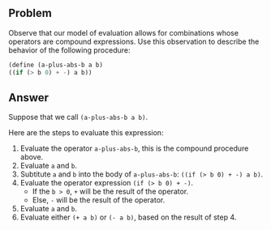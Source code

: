 ## Problem

Observe that our model of evaluation allows for combinations whose operators are compound expressions. Use this observation to describe the behavior of the following procedure:

```scheme
(define (a-plus-abs-b a b)
((if (> b 0) + -) a b))
```

## Answer

Suppose that we call `(a-plus-abs-b a b)`.

Here are the steps to evaluate this expression:

1. Evaluate the operator `a-plus-abs-b`, this is the compound procedure above.
2. Evaluate `a` and `b`.
3. Subtitute `a` and `b` into the body of `a-plus-abs-b`: `((if (> b 0) + -) a b)`.
4. Evaluate the operator expression `(if (> b 0) + -)`.
   - If the `b > 0`, `+` will be the result of the operator.
   - Else, `-` will be the result of the operator.
5. Evaluate `a` and `b`.
6. Evaluate either `(+ a b)` or `(- a b)`, based on the result of step 4.
